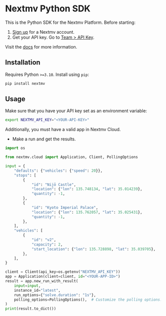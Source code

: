 # Nextmv Python SDK

This is the Python SDK for the Nextmv Platform. Before starting:

1. [Sign up][signup] for a Nextmv account.
2. Get your API key. Go to [Team > API Key][api-key].

Visit the [docs][docs] for more information.

## Installation

Requires Python `>=3.10`. Install using `pip`:

```bash
pip install nextmv
```

## Usage

Make sure that you have your API key set as an environment variable:

```bash
export NEXTMV_API_KEY="<YOUR-API-KEY>"
```

Additionally, you must have a valid app in Nextmv Cloud.

- Make a run and get the results.

```python
import os

from nextmv.cloud import Application, Client, PollingOptions

input = {
    "defaults": {"vehicles": {"speed": 20}},
    "stops": [
        {
            "id": "Nijō Castle",
            "location": {"lon": 135.748134, "lat": 35.014239},
            "quantity": -1,
        },
        {
            "id": "Kyoto Imperial Palace",
            "location": {"lon": 135.762057, "lat": 35.025431},
            "quantity": -1,
        },
    ],
    "vehicles": [
        {
            "id": "v2",
            "capacity": 2,
            "start_location": {"lon": 135.728898, "lat": 35.039705},
        },
    ],
}

client = Client(api_key=os.getenv("NEXTMV_API_KEY"))
app = Application(client=client, id="<YOUR-APP-ID>")
result = app.new_run_with_result(
    input=input,
    instance_id="latest",
    run_options={"solve.duration": "1s"},
    polling_options=PollingOptions(),  # Customize the polling options.
)
print(result.to_dict())

```

[signup]: https://cloud.nextmv.io
[docs]: https://nextmv.io/docs
[api-key]: https://cloud.nextmv.io/team/api-keys
